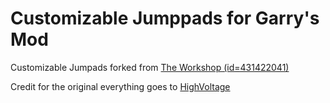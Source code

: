# Customizable Jumppads for Garry's Mod
Customizable Jumpads forked from [The Workshop (id=431422041)](https://steamcommunity.com/sharedfiles/filedetails/?id=431422041)

Credit for the original everything goes to [HighVoltage](https://steamcommunity.com/profiles/76561198017133973)
